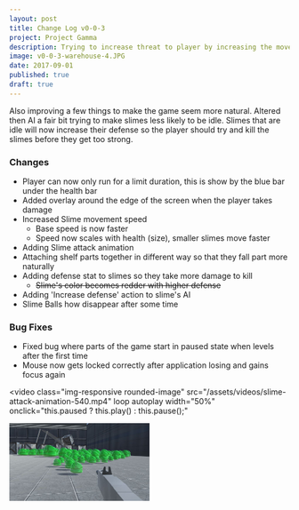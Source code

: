 ```yaml
---
layout: post
title: Change Log v0-0-3
project: Project Gamma
description: Trying to increase threat to player by increasing the movement speed of the slimes. 
image: v0-0-3-warehouse-4.JPG
date: 2017-09-01
published: true
draft: true
---
```


Also improving a few things to make the game seem more natural. Altered then AI a fair bit trying to make slimes less likely to be idle. Slimes that are idle will now increase their defense so the player should try and kill the slimes before they get too strong.

### Changes

* Player can now only run for a limit duration, this is show by the blue bar under the health bar 
* Added overlay around the edge of the screen when the player takes damage
* Increased Slime movement speed
    * Base speed is now faster
    * Speed now scales with health (size), smaller slimes move faster
* Adding Slime attack animation
* Attaching shelf parts together in different way so that they fall part more naturally
* Adding defense stat to slimes so they take more damage to kill
    * ~~Slime's color becomes redder with higher defense~~
* Adding 'Increase defense' action to slime's AI
* Slime Balls how disappear after some time

### Bug Fixes

* Fixed bug where parts of the game start in paused state when levels after the first time
* Mouse now gets locked correctly after application losing and gains focus again


<video 
    class="img-responsive rounded-image"
    src="/assets/videos/slime-attack-animation-540.mp4"
    loop
    autoplay
    width="50%"
    onclick="this.paused ? this.play() : this.pause();"
></video>
<img src="/assets/images/v0-0-3-warehouse-4.JPG" class="img-responsive rounded-image" width="50%"> 
